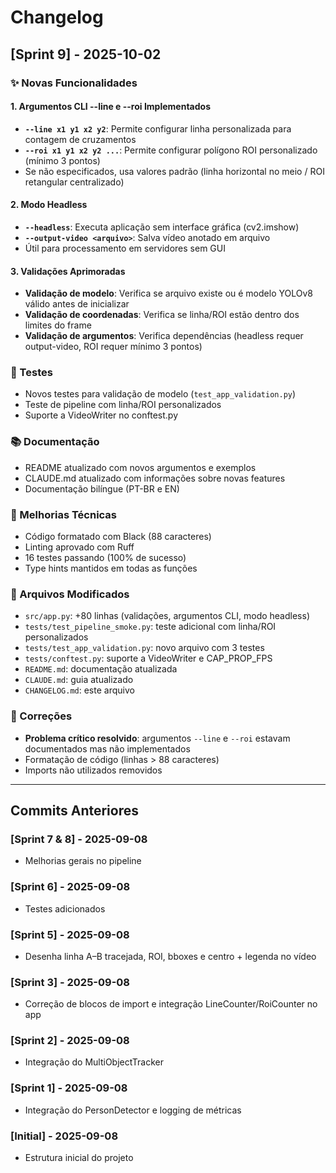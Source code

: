 # Changelog

## [Sprint 9] - 2025-10-02

### ✨ Novas Funcionalidades

#### 1. Argumentos CLI --line e --roi Implementados
- **`--line x1 y1 x2 y2`**: Permite configurar linha personalizada para contagem de cruzamentos
- **`--roi x1 y1 x2 y2 ...`**: Permite configurar polígono ROI personalizado (mínimo 3 pontos)
- Se não especificados, usa valores padrão (linha horizontal no meio / ROI retangular centralizado)

#### 2. Modo Headless
- **`--headless`**: Executa aplicação sem interface gráfica (cv2.imshow)
- **`--output-video <arquivo>`**: Salva vídeo anotado em arquivo
- Útil para processamento em servidores sem GUI

#### 3. Validações Aprimoradas
- **Validação de modelo**: Verifica se arquivo existe ou é modelo YOLOv8 válido antes de inicializar
- **Validação de coordenadas**: Verifica se linha/ROI estão dentro dos limites do frame
- **Validação de argumentos**: Verifica dependências (headless requer output-video, ROI requer mínimo 3 pontos)

### 🧪 Testes
- Novos testes para validação de modelo (`test_app_validation.py`)
- Teste de pipeline com linha/ROI personalizados
- Suporte a VideoWriter no conftest.py

### 📚 Documentação
- README atualizado com novos argumentos e exemplos
- CLAUDE.md atualizado com informações sobre novas features
- Documentação bilíngue (PT-BR e EN)

### 🔧 Melhorias Técnicas
- Código formatado com Black (88 caracteres)
- Linting aprovado com Ruff
- 16 testes passando (100% de sucesso)
- Type hints mantidos em todas as funções

### 📝 Arquivos Modificados
- `src/app.py`: +80 linhas (validações, argumentos CLI, modo headless)
- `tests/test_pipeline_smoke.py`: teste adicional com linha/ROI personalizados
- `tests/test_app_validation.py`: novo arquivo com 3 testes
- `tests/conftest.py`: suporte a VideoWriter e CAP_PROP_FPS
- `README.md`: documentação atualizada
- `CLAUDE.md`: guia atualizado
- `CHANGELOG.md`: este arquivo

### 🐛 Correções
- **Problema crítico resolvido**: argumentos `--line` e `--roi` estavam documentados mas não implementados
- Formatação de código (linhas > 88 caracteres)
- Imports não utilizados removidos

---

## Commits Anteriores

### [Sprint 7 & 8] - 2025-09-08
- Melhorias gerais no pipeline

### [Sprint 6] - 2025-09-08
- Testes adicionados

### [Sprint 5] - 2025-09-08
- Desenha linha A–B tracejada, ROI, bboxes e centro + legenda no vídeo

### [Sprint 3] - 2025-09-08
- Correção de blocos de import e integração LineCounter/RoiCounter no app

### [Sprint 2] - 2025-09-08
- Integração do MultiObjectTracker

### [Sprint 1] - 2025-09-08
- Integração do PersonDetector e logging de métricas

### [Initial] - 2025-09-08
- Estrutura inicial do projeto
